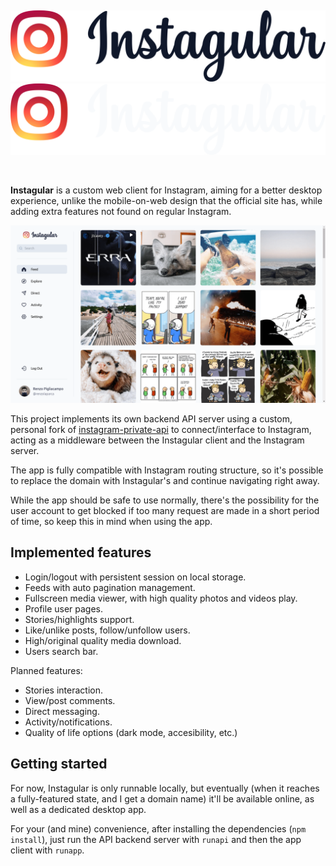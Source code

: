 &nbsp;

![](/src/assets/images/logo-full.svg#gh-light-mode-only)
![](/src/assets/images/logo-full-lite.svg#gh-dark-mode-only)

&nbsp;

**Instagular** is a custom web client for Instagram, aiming for a better desktop experience, unlike the mobile-on-web design that the official site has, while adding extra features not found on regular Instagram.

![](/src/assets/screens/0.png)

This project implements its own backend API server using a custom, personal fork of [instagram-private-api](https://github.com/Hipnosis183/instagram-private-api) to connect/interface to Instagram, acting as a middleware between the Instagular client and the Instagram server.

The app is fully compatible with Instagram routing structure, so it's possible to replace the domain with Instagular's and continue navigating right away.

While the app should be safe to use normally, there's the possibility for the user account to get blocked if too many request are made in a short period of time, so keep this in mind when using the app.

## Implemented features

- Login/logout with persistent session on local storage.
- Feeds with auto pagination management.
- Fullscreen media viewer, with high quality photos and videos play.
- Profile user pages.
- Stories/highlights support.
- Like/unlike posts, follow/unfollow users.
- High/original quality media download.
- Users search bar.

Planned features:

- Stories interaction.
- View/post comments.
- Direct messaging.
- Activity/notifications.
- Quality of life options (dark mode, accesibility, etc.)

## Getting started

For now, Instagular is only runnable locally, but eventually (when it reaches a fully-featured state, and I get a domain name) it'll be available online, as well as a dedicated desktop app.

For your (and mine) convenience, after installing the dependencies (`npm install`), just run the API backend server with `runapi` and then the app client with `runapp`.